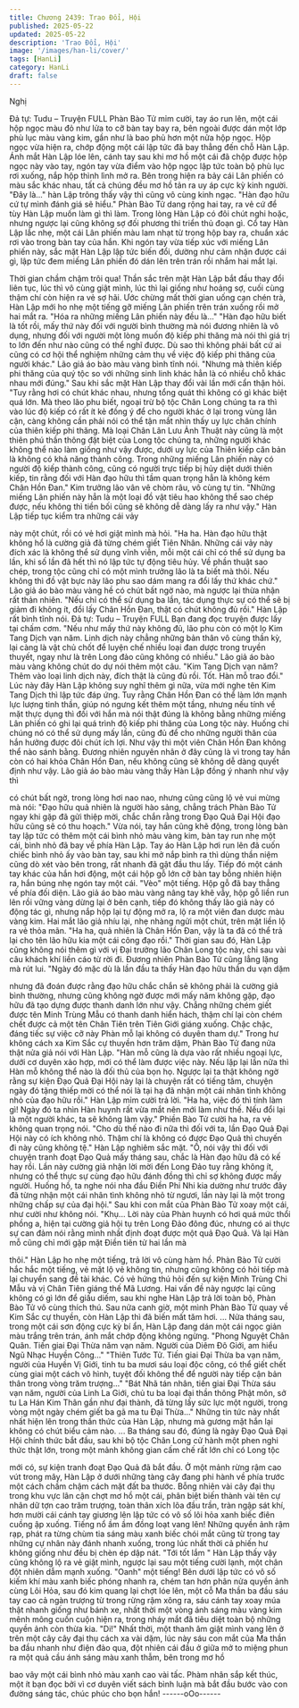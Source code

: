 ```yaml
---
title: Chương 2439: Trao Đổi, Hội
published: 2025-05-22
updated: 2025-05-22
description: 'Trao Đổi, Hội'
image: '/images/han-li/cover/'
tags: [HanLi]
category: HanLi
draft: false
---
```


Nghị

Đả tự: Tudu – Truyện FULL
Phàn Bào Tử mỉm cười, tay áo run lên, một cái hộp ngọc màu đỏ
như lửa to cỡ bàn tay bay ra, bên ngoài được dán một lớp phù lục
màu vàng kim, gần như là bao phủ hơn một nửa hộp ngọc.
Hộp ngọc vừa hiện ra, chớp động một cái lập tức đã bay thẳng
đến chỗ Hàn Lập.
Ánh mắt Hàn Lập lóe lên, cánh tay sau khi mơ hồ một cái đã chộp
được hộp ngọc này vào tay, ngón tay vừa điểm vào hộp ngọc lập
tức toàn bộ phù lục rơi xuống, nắp hộp thình lình mở ra.
Bên trong hiện ra bảy cái Lân phiến có màu sắc khác nhau, tất cả
chúng đều mơ hồ tản ra uy áp cực kỳ kinh người.
"Đây là..."
hàn Lập trông thấy vậy thì cũng vô cùng kinh ngạc.
"Hàn đạo hữu cứ tự mình đánh giá sẽ hiểu." Phàn Bào Tử dang
rộng hai tay, ra vẻ cứ để tùy Hàn Lập muốn làm gì thì làm.
Trong lòng Hàn Lập có đôi chút nghi hoặc, nhưng ngược lại cũng
không sợ đối phương thi triển thủ đoạn gì. Cổ tay Hàn Lập lắc
nhẹ, một cái Lân phiến màu lam nhạt từ trong hộp bay ra, chuẩn
xác rơi vào trong bàn tay của hắn.
Khi ngón tay vừa tiếp xúc với miếng Lân phiến này, sắc mặt Hàn
Lập lập tức biến đổi, dường như cảm nhận được cái gì, lập tức
đem miếng Lân phiến đó dán lên trên trán rồi nhắm hai mắt lại.

Thời gian chầm chậm trôi qua!
Thần sắc trên mặt Hàn Lập bắt đầu thay đổi liên tục, lúc thì vô
cùng giật mình, lúc thì lại giống như hoảng sợ, cuối cùng thậm chí
còn hiện ra vẻ sợ hãi.
Ước chừng mất thời gian uống cạn chén trà, Hàn Lập mới ho nhẹ
một tiếng gỡ miếng Lân phiến trên trán xuống rồi mở hai mắt ra.
"Hóa ra những miếng Lân phiến này đều là..."
"Hàn đạo hữu biết là tốt rồi, mấy thứ này đối với người bình
thường mà nói đương nhiên là vô dụng, nhưng đối với người một
lòng muốn độ kiếp phi thăng mà nói thì giá trị to lớn đến như nào
cũng có thể nghĩ được. Dù sao thì không phải bất cứ ai cũng có
cơ hội thể nghiệm những cảm thụ về việc độ kiếp phi thăng của
người khác." Lão giả áo bào màu vàng bình tĩnh nói.
"Nhưng mà thiên kiếp phi thăng của quý tộc so với những sinh
linh khác hẳn là có nhiều chỗ khác nhau mới đúng." Sau khi sắc
mặt Hàn Lập thay đổi vài lần mới cẩn thận hỏi.
"Tuy rằng hơi có chút khác nhau, nhưng tổng quát thì không có gì
khác biệt quá lớn. Mà theo lão phu biết, ngoại trừ bộ tộc Chân
Long chúng ta ra thì vào lúc độ kiếp có rất ít kẻ đồng ý để cho
người khác ở lại trong vùng lân cận, càng không cần phải nói có
thể tận mắt nhìn thấy uy lực chân chính của thiên kiếp phi thăng.
Mà loại Chân Lân Lưu Ảnh Thuật này cũng là một thiên phú thần
thông đặt biệt của Long tộc chúng ta, những người khác không
thể nào làm giống như vậy được, dưới uy lực của Thiên kiếp căn
bản là không có khả năng thành công. Trong những miếng Lân
phiến này có người độ kiếp thành công, cũng có người trực tiếp bị
hủy diệt dưới thiên kiếp, tin rằng đối với Hàn đạo hữu thì tầm
quan trọng hẳn là không kém Chân Hồn Đan." Kim trưởng lão vân
vê chòm râu, vô cùng tự tin.
"Những miếng Lân phiến này hẳn là một loại đồ vật tiêu hao
không thể sao chép được, nếu không thì tiền bối cũng sẽ không
dễ dàng lấy ra như vậy." Hàn Lập tiếp tục kiểm tra những cái vảy

này một chút, rồi có vẻ hơi giật mình mà hỏi.
"Ha ha. Hàn đạo hữu thật không hổ là cường giả đã từng chém
giết Tiên Nhân. Những cái vảy này đích xác là không thể sử dụng
vĩnh viễn, mỗi một cái chỉ có thể sử dụng ba lần, khi số lần đã hết
thì nó lập tức tự động tiêu hủy. Về phần thuật sao chép, trong tộc
cũng chỉ có một mình trưởng lão là ta biết mà thôi. Nếu không thì
đồ vật bực này lão phu sao dám mang ra đổi lấy thứ khác chứ."
Lão giả áo bào màu vàng hề có chút bất ngờ nào, mà ngược lại
thừa nhận rất thản nhiên.
"Nếu chỉ có thể sử dụng ba lần, tác dụng thực sự có thể sẽ bị
giảm đi không ít, đổi lấy Chân Hồn Đan, thật có chút không đủ
rồi." Hàn Lập rất bình tĩnh nói. Đả tự: Tudu – Truyện FULL Bạn
đang đọc truyện được lấy tại chấm cơm.
"Nếu như mấy thứ này không đủ, lão phu còn có một lọ Kim Tang
Dịch vạn năm. Linh dịch này chẳng những bản thân vô cùng thần
kỳ, lại càng là vật chủ chốt để luyện chế nhiều loại đan dược
trong truyền thuyết, ngay như là trên Long đảo cũng không có
nhiều." Lão giả áo bào màu vàng không chút do dự nói thêm một
câu.
"Kim Tang Dịch vạn năm? Thêm vào loại linh dịch này, đích thật là
cũng đủ rồi. Tốt. Hàn mỗ trao đổi." Lúc này đây Hàn Lập không
suy nghĩ thêm gì nữa, vừa mới nghe tên Kim Tang Dịch thì lập tức
đáp ứng.
Tuy rằng Chân Hồn Đan có thể làm lớn mạnh lực lượng tinh thần,
giúp nó ngưng kết thêm một tầng, nhưng nếu tính về mặt thực
dụng thì đối với hắn mà nói thật đúng là không bằng những miếng
Lân phiến có ghi lại quá trình độ kiếp phi thăng của Long tộc này.
Huống chi chúng nó có thể sử dụng mấy lần, cũng đủ để cho
những người thân của hắn hưởng được đôi chút ích lợi. Như vậy
thì một viên Chân Hồn Đan không thể nào sánh bằng. Đương
nhiên nguyên nhân ở đây cũng là vì trong tay hắn còn có hai khỏa
Chân Hồn Đan, nếu không cũng sẽ không dễ dàng quyết định
như vậy.
Lão giả áo bào màu vàng thấy Hàn Lập đồng ý nhanh như vậy thì

có chút bất ngờ, trong lòng hơi nao nao, nhưng cũng cũng lộ vẻ
vui mừng mà nói:
"Đạo hữu quả nhiên là người hào sảng, chẳng trách Phàn Bào Tử
ngay khi gặp đã gửi thiệp mời, chắc chắn rằng trong Đạo Quả Đại
Hội đạo hữu cũng sẽ có thu hoạch."
Vừa nói, tay hắn cũng khẽ động, trong lòng bàn tay lập tức có
thêm một cái bình nhỏ màu vàng kim, bàn tay run nhẹ một cái,
bình nhỏ đã bay về phía Hàn Lập.
Tay áo Hàn Lập hơi run lên đã cuốn chiếc bình nhỏ ấy vào bàn
tay, sau khi mở nắp bình ra thì dùng thần niệm cũng dò xét vào
bên trong, rất nhanh đã gật đầu thu lấy.
Tiếp đó một cánh tay khác của hắn hơi động, một cái hộp gỗ lớn
cỡ bàn tay bỗng nhiên hiện ra, hắn búng nhẹ ngón tay một cái.
"Vèo" một tiếng.
Hộp gỗ đã bay thẳng về phía đối diện.
Lão giả áo bào màu vàng nâng tay khẽ vẫy, hộp gỗ liền run lên rồi
vững vàng dừng lại ở bên cạnh, tiếp đó không thấy lão giả này có
động tác gì, nhưng nắp hộp lại tự động mở ra, lộ ra một viên đan
dược màu vàng kim.
Hai mắt lão giả nhíu lại, nhẹ nhàng ngửi một chút, trên mặt liền lộ
ra vẻ thỏa mãn.
"Ha ha, quả nhiên là Chân Hồn Đan, vậy là ta đã có thể trả lại cho
tên lão hữu kia một cái công đạo rồi."
Thời gian sau đó, Hàn Lập cũng không nói thêm gì với vị Đại
trưởng lão Chân Long tộc này, chỉ sau vài câu khách khí liền cáo
từ rời đi.
Đương nhiên Phàn Bào Tử cũng lẳng lặng mà rút lui.
"Ngày đó mặc dù là lần đầu ta thấy Hàn đạo hữu thần du vạn dặm

nhưng đã đoán được rằng đạo hữu chắc chắn sẽ không phải là
cường giả bình thường, nhưng cũng không ngờ được mới mấy
năm không gặp, đạo hữu đã tạo dựng được thanh danh lớn như
vậy. Chẳng những chém giết được tên Minh Trùng Mẫu có thanh
danh hiển hách, thậm chí lại còn chém chết được cả một tên
Chân Tiên trên Tiên Giới giáng xuống. Chậc chậc, đáng tiếc sự
việc cỡ này Phàn mỗ lại không có duyên tham dự." Trong hư
không cách xa Kim Sắc cự thuyền hơn trăm dặm, Phàn Bào Tử
đang nửa thật nửa giả nói với Hàn Lập.
"Hàn mỗ cũng là dựa vào rất nhiều ngoại lực, dưới cơ duyên xảo
hợp, mới có thể làm được việc này. Nếu lặp lại lần nữa thì Hàn
mỗ không thể nào là đối thủ của bọn họ. Ngược lại ta thật không
ngờ rằng sự kiện Đạo Quả Đại Hội này lại là chuyện rất có tiếng
tăm, chuyện ngày đó tặng thiếp mời có thể nói là tại hạ đã nhận
một cái nhân tình không nhỏ của đạo hữu rồi." Hàn Lập mỉm cười
trả lời.
"Ha ha, việc đó thì tính làm gì! Ngày đó ta nhìn Hàn huynh rất vừa
mắt nên mới làm như thế. Nếu đổi lại là một người khác, ta sẽ
không làm vậy." Phiền Bào Tử cười ha ha, ra vẻ không quan
trọng nói.
"Cho dù thế nào đi nữa thì đối với ta, lần Đạo Quả Đại Hội này có
ích không nhỏ. Thậm chí là không có được Đạo Quả thì chuyến đi
này cũng không tệ." Hàn Lập nghiêm sắc mặt.
"Ồ, nói vậy thì đối với chuyện tranh đoạt Đạo Quả mấy tháng sau,
chắc là Hàn đạo hữu đã có kế hay rồi. Lần này cường giả nhận
lời mời đến Long Đảo tuy rằng không ít, nhưng có thể thực sự
cùng đạo hữu đánh đồng thì chỉ sợ không được mấy người.
Huống hồ, ta nghe nói nha đầu Điền Phi Nhi kia dường như trước
đây đã từng nhận một cái nhân tình không nhỏ từ ngươi, lần này
lại là một trong những chấp sự của đại hội." Sau khi con mắt của
Phàn Bào Tử xoay một cái, như cười như không nói.
"Khụ... Lời này của Phàn huynh có hơi quá mức thổi phồng a,
hiện tại cường giả hội tụ trên Long Đảo đông đúc, nhưng có ai
thực sự can đảm nói rằng mình nhất định đoạt được một quả Đạo
Quả. Vả lại Hàn mỗ cũng chỉ mới gặp mặt Điền tiên tử hai lần mà

thôi." Hàn Lập ho nhẹ một tiếng, trả lời vô cùng hàm hồ.
Phàn Bào Tử cười hắc hắc một tiếng, vẻ mặt lộ vẻ không tin,
nhưng cũng không có hỏi tiếp mà lại chuyển sang đề tài khác. Có
vẻ hứng thú hỏi đến sự kiện Minh Trùng Chi Mẫu và vị Chân Tiên
giáng thế Mã Lương.
Hai vấn đề này ngược lại cũng không có gì lớn để giấu diếm, sau
khi nghe Hàn Lập trả lời toàn bộ, Phàn Bào Tử vô cùng thích thú.
Sau nửa canh giờ, một mình Phàn Bào Tử quay về Kim Sắc cự
thuyền, còn Hàn Lập thì đã biến mất tăm hơi.
...
Nửa tháng sau, trong một cái sơn động cực kỳ bí ẩn, Hàn Lập
đang dán một cái ngọc giản màu trắng trên trán, ánh mắt chớp
động không ngừng.
"Phong Nguyệt Chân Quân. Tiến giai Đại Thừa năm vạn năm.
Người của Diêm Đô Giới, am hiểu Ngũ Nhạc Huyền Công..."
"Thiên Tước Tử. Tiến giai Đại Thừa ba vạn năm, người của
Huyền Vị Giới, tinh tu ba mươi sáu loại độc công, có thể giết chết
cùng giai một cách vô hình, tuyệt đối không thể để người này tiếp
cận bản thân trong vòng trăm trượng..."
"Bát Nhã tán nhân, tiến giai Đại Thừa sáu vạn năm, người của
Linh La Giới, chủ tu ba loại đại thần thông Phật môn, sở tu La
Hán Kim Thân gần như đại thành, đã từng lấy sức lực một người,
trong vòng một ngày chém giết ba gã ma tu Đại Thừa..."
Những tin tức này nhất nhất hiện lên trong thần thức của Hàn
Lập, nhưng mà gương mặt hắn lại không có chút biểu cảm nào.
...
Ba tháng sau đó, đúng là ngày Đạo Quả Đại Hội chính thức bắt
đầu, sau khi bộ tộc Chân Long cử hành một phen nghi thức thật
lớn, trong một mảnh không gian cấm chế rất lớn chỉ có Long tộc

mới có, sự kiện tranh đoạt Đạo Quả đã bắt đầu.
Ở một mảnh rừng rậm cao vút trong mây, Hàn Lập ở dưới những
tàng cây đang phi hành về phía trước một cách chầm chậm cách
mặt đất ba thước.
Bỗng nhiên vài cây đại thụ trong khu vực lân cận chợt mơ hồ một
cái, phân biệt biến thành vài tên cự nhân dữ tợn cao trăm trượng,
toàn thân xích lõa đầu trần, tràn ngập sát khí, hơn mười cái cánh
tay giương lên lập tức có vô số lôi hỏa xanh biếc điên cuồng ập
xuống.
Tiếng nổ ầm ầm đồng loạt vang lên!
Những quyền ảnh rậm rạp, phát ra từng chùm tia sáng màu xanh
biếc chói mắt cũng từ trong tay những cự nhân này đánh nhanh
xuống, trong lúc nhất thời cả phiến hư không giống như đều bị
chèn ép dập nát.
"Tới tốt lắm "
Hàn Lập thấy vậy cũng không lộ ra vẻ giật mình, ngược lại sau
một tiếng cười lạnh, một chân đột nhiên dẫm mạnh xuống.
"Oanh" một tiếng!
Bên dưới lập tức có vô số kiếm khí màu xanh biếc phóng nhanh
ra, chém tan hơn phân nửa quyền ảnh cùng Lôi Hỏa, sau đó kim
quang lại chợt lóe lên, một cỗ Ma thần ba đầu sáu tay cao cả
ngàn trượng từ trong rừng rậm xông ra, sáu cánh tay xoay múa
thật nhanh giống như bánh xe, nhất thời một vòng ánh sáng màu
vàng kim mênh mông cuồn cuộn hiện ra, trong nháy mắt đã tiêu
diệt toàn bộ những quyền ảnh còn thừa kia.
"Di!"
Nhất thời, một thanh âm giật mình vang lên ở trên một cây cây đại
thụ cách xa vài dặm, lúc này sáu con mắt của Ma thần ba đầu
nhanh như điện đảo qua, đột nhiên cái đầu ở giữa mở to miệng
phun ra một quả cầu ánh sáng màu xanh thẫm, bên trong mơ hồ

bao vây một cái bình nhỏ màu xanh cao vài tấc.
Phàm nhân sắp kết thúc, một ít bạn đọc bởi vì cơ duyên viết sách
bình luận mà bắt đầu bước vào con đường sáng tác, chúc phúc
cho bọn hắn!
------oOo------
